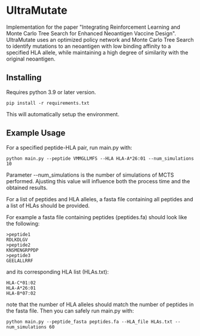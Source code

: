 # UltraMutate

Implementation for the paper "Integrating Reinforcement Learning and Monte Carlo Tree Search for Enhanced Neoantigen Vaccine Design". UltraMutate uses an optimized policy network and Monte Carlo Tree Search to identify mutations to an neoantigen with low binding affinity to a specified HLA allele, while maintaining a high degree of similarity with the original neoantigen.

## Installing

Requires python 3.9 or later version.

```shell
pip install -r requirements.txt
```

This will automatically setup the environment.

## Example Usage

For a specified peptide-HLA pair, run main.py with:

```shell
python main.py --peptide VMMGLLMFS --HLA HLA-A*26:01 --num_simulations 10
```

Parameter --num_simulations is the number of simulations of MCTS performed. Ajusting this value will influence both the process time and the obtained results.

For a list of peptides and HLA alleles, a fasta file containing all peptides and a list of HLAs should be provided.

For example a fasta file containing peptides (peptides.fa) should look like the following:

```
>peptide1
RDLKDLGV
>peptide2
KNSMENGRPPDP
>peptide3
GEELALLRRF
```

and its corresponding HLA list (HLAs.txt):

```
HLA-C*01:02
HLA-A*26:01
HLA-B*07:02
```

note that the number of HLA alleles should match the number of peptides in the fasta file. Then you can safely run main.py with:

```shell
python main.py --peptide_fasta peptides.fa --HLA_file HLAs.txt --num_simulations 60
```

